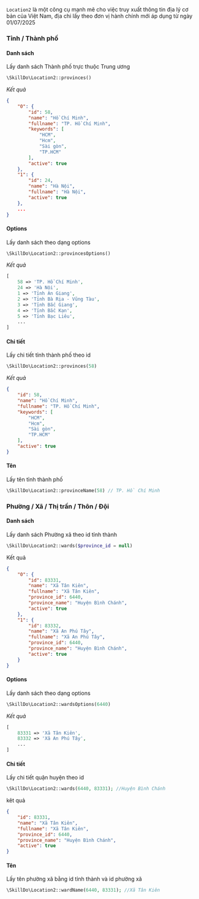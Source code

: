 `Location2` là một công cụ mạnh mẽ cho việc truy xuất thông tin địa lý cơ bản của Việt Nam, địa chi lấy theo đơn vị hành chính mới áp dụng từ ngày 01/07/2025

### Tỉnh / Thành phố
#### Danh sách
Lấy danh sách Thành phố trực thuộc Trung ương

```php
\SkillDo\Location2::provinces()
```
_Kết quả_
```json
{
    "0": {
        "id": 58,
        "name": "Hồ Chí Minh",
        "fullname": "TP. Hồ Chí Minh",
        "keywords": [
            "HCM",
            "Hcm",
            "Sài gòn",
            "TP.HCM"
        ],
        "active": true
    },
    "1": {
        "id": 24,
        "name": "Hà Nội",
        "fullname": "Hà Nội",
        "active": true
    },
    ...
}
```
#### Options
Lấy danh sách theo dạng options
```php
\SkillDo\Location2::provincesOptions()
```
_Kết quả_
```php
[
    58 => 'TP. Hồ Chí Minh',
    24 => 'Hà Nội',
    1 => 'Tỉnh An Giang',
    2 => 'Tỉnh Bà Rịa - Vũng Tàu',
    3 => 'Tỉnh Bắc Giang',
    4 => 'Tỉnh Bắc Kạn',
    5 => 'Tỉnh Bạc Liêu',
    ...
]
```

#### Chi tiết
Lấy chi tiết tỉnh thành phố theo id

```php
\SkillDo\Location2::provinces(58)
```

_Kết quả_
```json
{
    "id": 58,
    "name": "Hồ Chí Minh",
    "fullname": "TP. Hồ Chí Minh",
    "keywords": [
        "HCM",
        "Hcm",
        "Sài gòn",
        "TP.HCM"
    ],
    "active": true
}
```

#### Tên
Lấy tên tỉnh thành phố

```php
\SkillDo\Location2::provinceName(58) // TP. Hồ Chí Minh
```
### Phường / Xã / Thị trấn / Thôn / Đội

#### Danh sách
Lấy danh sách Phường xã theo id tỉnh thành

```php
\SkillDo\Location2::wards($province_id = null)
```
Kết quả
```json
{
    "0": {
        "id": 83331,
        "name": "Xã Tân Kiên",
        "fullname": "Xã Tân Kiên",
        "province_id": 6440,
        "province_name": "Huyện Bình Chánh",
        "active": true
    },
    "1": {
        "id": 83332,
        "name": "Xã An Phú Tây",
        "fullname": "Xã An Phú Tây",
        "province_id": 6440,
        "province_name": "Huyện Bình Chánh",
        "active": true
    }
}
```
#### Options
Lấy danh sách theo dạng options
```php
\SkillDo\Location2::wardsOptions(6440)
```
_Kết quả_
```php
[
    83331 => 'Xã Tân Kiên',
    83332 => 'Xã An Phú Tây',
    ...
]
```
#### Chi tiết
Lấy chi tiết quận huyện theo id

```php
\SkillDo\Location2::wards(6440, 83331); //Huyện Bình Chánh
```
kêt quả
```json
{
    "id": 83331,
    "name": "Xã Tân Kiên",
    "fullname": "Xã Tân Kiên",
    "province_id": 6440,
    "province_name": "Huyện Bình Chánh",
    "active": true
}
```
#### Tên
Lấy tên phường xã bằng id tỉnh thành và id phường xã

```php
\SkillDo\Location2::wardName(6440, 83331); //Xã Tân Kiên
```